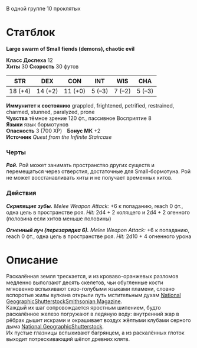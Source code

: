 В одной группе 10 проклятых
# Статблок

**Large swarm of Small fiends (demons), chaotic evil**

**Класс Доспеха** 12  
**Хиты** 30
**Скорость** 30 футов  

| STR | DEX | CON | INT | WIS | CHA |
|:---:|:---:|:---:|:---:|:---:|:---:|
| 18 (+4) | 14 (+2) | 11 (+0) | 5 (–3) | 7 (–2) | 5 (–3) |

**Иммунитет к состоянию** grappled, frightened, petrified, restrained, charmed, stunned, paralyzed, prone  
**Чувства** тёмное зрение 120 фт., пассивное Восприятие 8  
**Языки** язык бормотунов  
**Опасность** 3 (700 XP) **Бонус МК** +2  
**Источник** *Quest from the Infinite Staircase*

### Черты
***Рой.*** Рой может занимать пространство других существ и перемещаться через отверстия, достаточные для Small-бормотуна. Рой не может восстанавливать хиты и не получает временных хитов.

### Действия

***Скрипящие зубы.*** *Melee Weapon Attack:* +6 к попаданию, reach 0 фт., одна цель в пространстве роя. *Hit:* 2d4 + 2 колящего и 2d4 + 2 огенного (половина если хитов меньше половины)

***Огненный луч (перезарядка 6).*** *Melee Weapon Attack:* +6 к попаданию, reach 0 фт., одна цель в пространстве роя. *Hit:* 2d10 + 4 огненного урона

# Описание

Раскалённая земля трескается, и из кроваво-оранжевых разломов медленно выползают десять скелетов, чьи обугленные кости мгновенно вспыхивают сизо-голубыми языками пламени, словно вспоротые жилы вулкана открыли путь мстительным духам [National Geographic](https://www.nationalgeographic.com/travel/article/pictures-kawah-ijen-volcano-east-java?utm_source=chatgpt.com)[Shutterstock](https://www.shutterstock.com/search/burning-skeleton?utm_source=chatgpt.com)[Smithsonian Magazine](https://www.smithsonianmag.com/smart-news/vesuvius-victim-identified-elite-soldier-attempting-rescue-mission-180977734/?utm_source=chatgpt.com).  
Каждый их шаг сопровождается яростным шипением, будто раскалённое железо погружают в ледяную воду: внутренний жар в рёбрах дышит искрами и окрашивает воздух жёлтыми клубами серного дыма [National Geographic](https://www.nationalgeographic.com/travel/article/pictures-kawah-ijen-volcano-east-java?utm_source=chatgpt.com)[Shutterstock](https://www.shutterstock.com/search/burning-skeleton?utm_source=chatgpt.com).  
Их пустые глазницы вспыхивают багрянцем, а из раскалённых глоток выходит потрескивающий шёпот древних клятв.